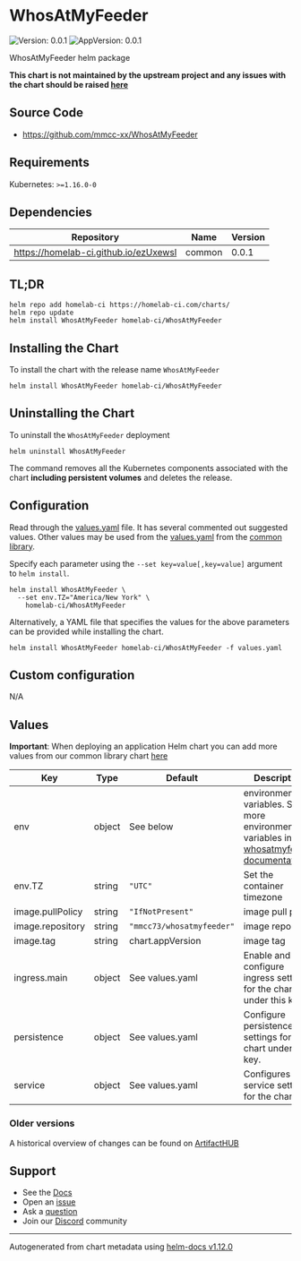 # WhosAtMyFeeder

![Version: 0.0.1](https://img.shields.io/badge/Version-0.0.1-informational?style=flat-square) ![AppVersion: 0.0.1](https://img.shields.io/badge/AppVersion-0.0.1-informational?style=flat-square)

WhosAtMyFeeder helm package

**This chart is not maintained by the upstream project and any issues with the chart should be raised [here](https://github.com/homelab-ci/charts/issues/new/choose)**

## Source Code

* <https://github.com/mmcc-xx/WhosAtMyFeeder>

## Requirements

Kubernetes: `>=1.16.0-0`

## Dependencies

| Repository | Name | Version |
|------------|------|---------|
| https://homelab-ci.github.io/ezUxewsl | common | 0.0.1 |

## TL;DR

```console
helm repo add homelab-ci https://homelab-ci.com/charts/
helm repo update
helm install WhosAtMyFeeder homelab-ci/WhosAtMyFeeder
```

## Installing the Chart

To install the chart with the release name `WhosAtMyFeeder`

```console
helm install WhosAtMyFeeder homelab-ci/WhosAtMyFeeder
```

## Uninstalling the Chart

To uninstall the `WhosAtMyFeeder` deployment

```console
helm uninstall WhosAtMyFeeder
```

The command removes all the Kubernetes components associated with the chart **including persistent volumes** and deletes the release.

## Configuration

Read through the [values.yaml](./values.yaml) file. It has several commented out suggested values.
Other values may be used from the [values.yaml](https://github.com/homelab-ci/library-charts/tree/main/charts/stable/common/values.yaml) from the [common library](https://github.com/homelab-ci/library-charts/tree/main/charts/stable/common).

Specify each parameter using the `--set key=value[,key=value]` argument to `helm install`.

```console
helm install WhosAtMyFeeder \
  --set env.TZ="America/New York" \
    homelab-ci/WhosAtMyFeeder
```

Alternatively, a YAML file that specifies the values for the above parameters can be provided while installing the chart.

```console
helm install WhosAtMyFeeder homelab-ci/WhosAtMyFeeder -f values.yaml
```

## Custom configuration

N/A

## Values

**Important**: When deploying an application Helm chart you can add more values from our common library chart [here](https://github.com/homelab-ci/library-charts/tree/main/charts/stable/common)

| Key | Type | Default | Description |
|-----|------|---------|-------------|
| env | object | See below | environment variables. See more environment variables in the [whosatmyfeeder documentation](https://github.com/mmcc-xx/WhosAtMyFeeder). |
| env.TZ | string | `"UTC"` | Set the container timezone |
| image.pullPolicy | string | `"IfNotPresent"` | image pull policy |
| image.repository | string | `"mmcc73/whosatmyfeeder"` | image repository |
| image.tag | string | chart.appVersion | image tag |
| ingress.main | object | See values.yaml | Enable and configure ingress settings for the chart under this key. |
| persistence | object | See values.yaml | Configure persistence settings for the chart under this key. |
| service | object | See values.yaml | Configures service settings for the chart. |

### Older versions

A historical overview of changes can be found on [ArtifactHUB](https://artifacthub.io/packages/helm/homelabcihelmchartstest/WhosAtMyFeeder?modal=changelog)

## Support

- See the [Docs](https://docs.homelab-ci.com/our-helm-charts/getting-started/)
- Open an [issue](https://github.com/homelab-ci/charts/issues/new/choose)
- Ask a [question](https://github.com/homelab-ci/organization/discussions)
- Join our [Discord](https://discord.gg/sTMX7Vh) community

----------------------------------------------
Autogenerated from chart metadata using [helm-docs v1.12.0](https://github.com/norwoodj/helm-docs/releases/v1.12.0)
